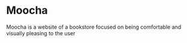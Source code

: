 # Moocha
Moocha is a website of a bookstore focused on being comfortable and visually pleasing to the user
